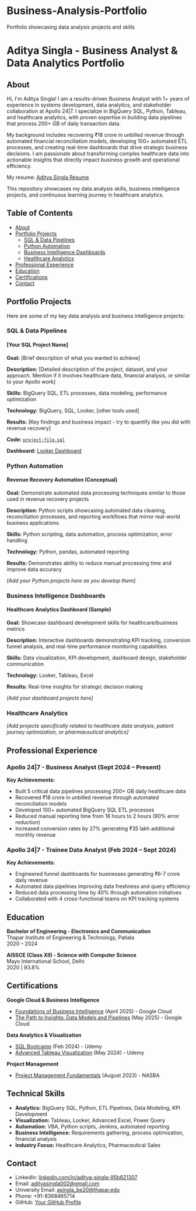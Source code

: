 # Business-Analysis-Portfolio
Portfolio showcasing data analysis projects and skills

# Aditya Singla - Business Analyst & Data Analytics Portfolio

## About
Hi, I'm Aditya Singla! I am a results-driven Business Analyst with 1+ years of experience in systems development, data analytics, and stakeholder collaboration at Apollo 24|7. I specialize in BigQuery SQL, Python, Tableau, and healthcare analytics, with proven expertise in building data pipelines that process 200+ GB of daily transaction data.

My background includes recovering ₹18 crore in unbilled revenue through automated financial reconciliation models, developing 100+ automated ETL processes, and creating real-time dashboards that drive strategic business decisions. I am passionate about transforming complex healthcare data into actionable insights that directly impact business growth and operational efficiency.

My resume: [Aditya Singla Resume](./Aditya%20Singla.pdf)

This repository showcases my data analysis skills, business intelligence projects, and continuous learning journey in healthcare analytics.

## Table of Contents
- [About](#about)
- [Portfolio Projects](#portfolio-projects)
  - [SQL & Data Pipelines](#sql--data-pipelines)
  - [Python Automation](#python-automation)
  - [Business Intelligence Dashboards](#business-intelligence-dashboards)
  - [Healthcare Analytics](#healthcare-analytics)
- [Professional Experience](#professional-experience)
- [Education](#education)
- [Certifications](#certifications)
- [Contact](#contact)

## Portfolio Projects
Here are some of my key data analysis and business intelligence projects:

### SQL & Data Pipelines
#### [Your SQL Project Name]
**Goal:** [Brief description of what you wanted to achieve]

**Description:** [Detailed description of the project, dataset, and your approach. Mention if it involves healthcare data, financial analysis, or similar to your Apollo work]

**Skills:** BigQuery SQL, ETL processes, data modeling, performance optimization

**Technology:** BigQuery, SQL, Looker, [other tools used]

**Results:** [Key findings and business impact - try to quantify like you did with revenue recovery]

**Code:** [`project-file.sql`](link-to-your-sql-file)

**Dashboard:** [Looker Dashboard](link-to-your-looker-dashboard)

### Python Automation
#### Revenue Recovery Automation (Conceptual)
**Goal:** Demonstrate automated data processing techniques similar to those used in revenue recovery projects

**Description:** Python scripts showcasing automated data cleaning, reconciliation processes, and reporting workflows that mirror real-world business applications.

**Skills:** Python scripting, data automation, process optimization, error handling

**Technology:** Python, pandas, automated reporting

**Results:** Demonstrates ability to reduce manual processing time and improve data accuracy

*[Add your Python projects here as you develop them]*

### Business Intelligence Dashboards
#### Healthcare Analytics Dashboard (Sample)
**Goal:** Showcase dashboard development skills for healthcare/business metrics

**Description:** Interactive dashboards demonstrating KPI tracking, conversion funnel analysis, and real-time performance monitoring capabilities.

**Skills:** Data visualization, KPI development, dashboard design, stakeholder communication

**Technology:** Looker, Tableau, Excel

**Results:** Real-time insights for strategic decision making

*[Add your dashboard projects here]*

### Healthcare Analytics
*[Add projects specifically related to healthcare data analysis, patient journey optimization, or pharmaceutical analytics]*

## Professional Experience

### Apollo 24|7 - Business Analyst (Sept 2024 – Present)
**Key Achievements:**
- Built 5 critical data pipelines processing 200+ GB daily healthcare data
- Recovered ₹18 crore in unbilled revenue through automated reconciliation models
- Developed 100+ automated BigQuery SQL ETL processes
- Reduced manual reporting time from 16 hours to 2 hours (90% error reduction)
- Increased conversion rates by 27% generating ₹35 lakh additional monthly revenue

### Apollo 24|7 - Trainee Data Analyst (Feb 2024 – Sept 2024)
**Key Achievements:**
- Engineered funnel dashboards for businesses generating ₹6-7 crore daily revenue
- Automated data pipelines improving data freshness and query efficiency
- Reduced data processing time by 40% through automation initiatives
- Collaborated with 4 cross-functional teams on KPI tracking systems

## Education
**Bachelor of Engineering - Electronics and Communication**  
Thapar Institute of Engineering & Technology, Patiala  
2020 – 2024

**AISSCE (Class XII) - Science with Computer Science**  
Mayo International School, Delhi  
2020 | 93.8%

## Certifications
**Google Cloud & Business Intelligence**
- [Foundations of Business Intelligence](link-if-available) (April 2025) - Google Cloud
- [The Path to Insights: Data Models and Pipelines](link-if-available) (May 2025) - Google Cloud

**Data Analytics & Visualization**
- [SQL Bootcamp](link-if-available) (Feb 2024) - Udemy
- [Advanced Tableau Visualization](link-if-available) (May 2024) - Udemy

**Project Management**
- [Project Management Fundamentals](link-if-available) (August 2023) - NASBA

## Technical Skills
- **Analytics:** BigQuery SQL, Python, ETL Pipelines, Data Modeling, KPI Development
- **Visualization:** Tableau, Looker, Advanced Excel, Power Query
- **Automation:** VBA, Python scripts, Jenkins, automated reporting
- **Business Intelligence:** Requirements gathering, process optimization, financial analysis
- **Industry Focus:** Healthcare Analytics, Pharmaceutical Sales

## Contact
- LinkedIn: [linkedin.com/in/aditya-singla-95b621307](https://linkedin.com/in/aditya-singla-95b621307)
- Email: adityasingla002@gmail.com
- University Email: asingla_be20@thapar.edu
- Phone: +91-8368465714
- GitHub: [Your GitHub Profile](your-github-profile-url)
